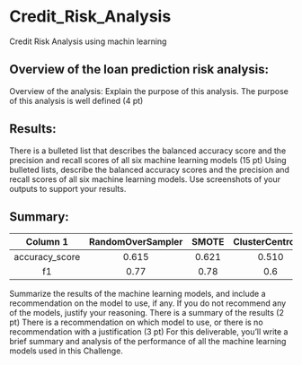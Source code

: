 # Credit_Risk_Analysis
Credit Risk Analysis using machin learning

## Overview of the loan prediction risk analysis:

Overview of the analysis: Explain the purpose of this analysis.
The purpose of this analysis is well defined (4 pt)

## Results:

There is a bulleted list that describes the balanced accuracy score and the precision and recall scores of all six machine learning models (15 pt)
Using bulleted lists, describe the balanced accuracy scores and the precision and recall scores of all six machine learning models. Use screenshots of your outputs to support your results.

## Summary:
| Column 1 | RandomOverSampler | SMOTE | ClusterCentroids | SMOTEENN | BalancedRandomForest | EasyEnsemble |
|:--------:|:--------:|:--------:|:--------:|:--------:|:--------:|:--------:|
|   accuracy_score  |    0.615     |    0.621     |    0.510     |    0.637     |    0.788     |    0.931     |
|   f1  |    0.77     |    0.78     |    0.6     |    0.72     |    0.93     |    0.97     |
Summarize the results of the machine learning models, and include a recommendation on the model to use, if any. If you do not recommend any of the models, justify your reasoning.
There is a summary of the results (2 pt)
There is a recommendation on which model to use, or there is no recommendation with a justification (3 pt)
For this deliverable, you’ll write a brief summary and analysis of the performance of all the machine learning models used in this Challenge.




